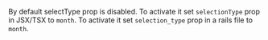 By default selectType prop is disabled. To activate it set `selectionType` prop in JSX/TSX to `month`. To activate it set `selection_type` prop in a rails file to `month`.
